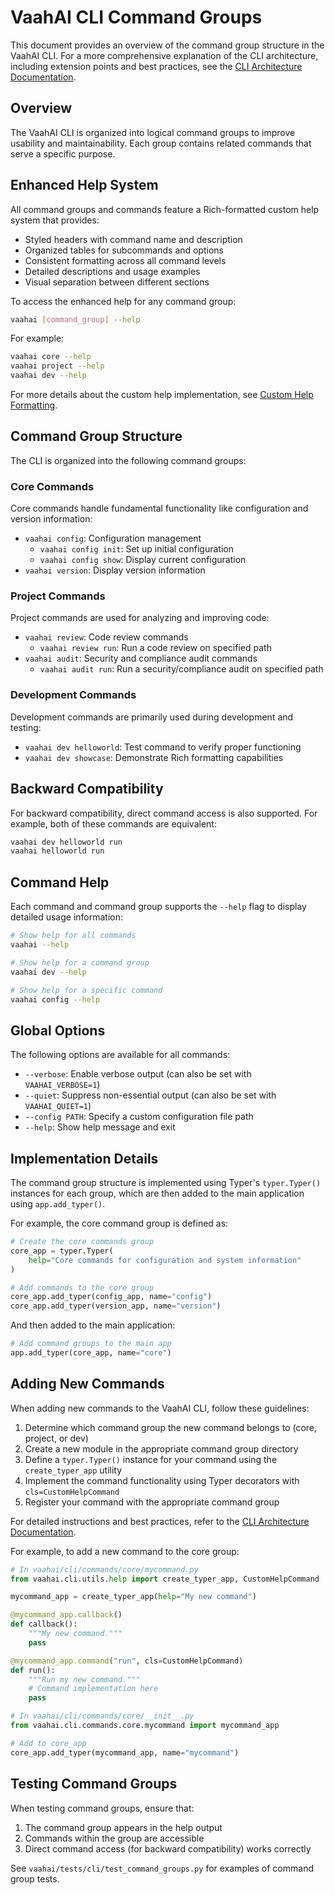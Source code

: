 # VaahAI CLI Command Groups

This document provides an overview of the command group structure in the VaahAI CLI. For a more comprehensive explanation of the CLI architecture, including extension points and best practices, see the [CLI Architecture Documentation](/docs/architecture/cli_architecture.md).

## Overview

The VaahAI CLI is organized into logical command groups to improve usability and maintainability. Each group contains related commands that serve a specific purpose.

## Enhanced Help System

All command groups and commands feature a Rich-formatted custom help system that provides:

- Styled headers with command name and description
- Organized tables for subcommands and options
- Consistent formatting across all command levels
- Detailed descriptions and usage examples
- Visual separation between different sections

To access the enhanced help for any command group:

```bash
vaahai [command_group] --help
```

For example:
```bash
vaahai core --help
vaahai project --help
vaahai dev --help
```

For more details about the custom help implementation, see [Custom Help Formatting](custom_help_formatting.md).

## Command Group Structure

The CLI is organized into the following command groups:

### Core Commands

Core commands handle fundamental functionality like configuration and version information:

- `vaahai config`: Configuration management
  - `vaahai config init`: Set up initial configuration
  - `vaahai config show`: Display current configuration
- `vaahai version`: Display version information

### Project Commands

Project commands are used for analyzing and improving code:

- `vaahai review`: Code review commands
  - `vaahai review run`: Run a code review on specified path
- `vaahai audit`: Security and compliance audit commands
  - `vaahai audit run`: Run a security/compliance audit on specified path

### Development Commands

Development commands are primarily used during development and testing:

- `vaahai dev helloworld`: Test command to verify proper functioning
- `vaahai dev showcase`: Demonstrate Rich formatting capabilities

## Backward Compatibility

For backward compatibility, direct command access is also supported. For example, both of these commands are equivalent:

```bash
vaahai dev helloworld run
vaahai helloworld run
```

## Command Help

Each command and command group supports the `--help` flag to display detailed usage information:

```bash
# Show help for all commands
vaahai --help

# Show help for a command group
vaahai dev --help

# Show help for a specific command
vaahai config --help
```

## Global Options

The following options are available for all commands:

- `--verbose`: Enable verbose output (can also be set with `VAAHAI_VERBOSE=1`)
- `--quiet`: Suppress non-essential output (can also be set with `VAAHAI_QUIET=1`)
- `--config PATH`: Specify a custom configuration file path
- `--help`: Show help message and exit

## Implementation Details

The command group structure is implemented using Typer's `typer.Typer()` instances for each group, which are then added to the main application using `app.add_typer()`.

For example, the core command group is defined as:

```python
# Create the core commands group
core_app = typer.Typer(
    help="Core commands for configuration and system information"
)

# Add commands to the core group
core_app.add_typer(config_app, name="config")
core_app.add_typer(version_app, name="version")
```

And then added to the main application:

```python
# Add command groups to the main app
app.add_typer(core_app, name="core")
```

## Adding New Commands

When adding new commands to the VaahAI CLI, follow these guidelines:

1. Determine which command group the new command belongs to (core, project, or dev)
2. Create a new module in the appropriate command group directory
3. Define a `typer.Typer()` instance for your command using the `create_typer_app` utility
4. Implement the command functionality using Typer decorators with `cls=CustomHelpCommand`
5. Register your command with the appropriate command group

For detailed instructions and best practices, refer to the [CLI Architecture Documentation](/docs/architecture/cli_architecture.md).

For example, to add a new command to the core group:

```python
# In vaahai/cli/commands/core/mycommand.py
from vaahai.cli.utils.help import create_typer_app, CustomHelpCommand

mycommand_app = create_typer_app(help="My new command")

@mycommand_app.callback()
def callback():
    """My new command."""
    pass

@mycommand_app.command("run", cls=CustomHelpCommand)
def run():
    """Run my new command."""
    # Command implementation here
    pass

# In vaahai/cli/commands/core/__init__.py
from vaahai.cli.commands.core.mycommand import mycommand_app

# Add to core_app
core_app.add_typer(mycommand_app, name="mycommand")
```

## Testing Command Groups

When testing command groups, ensure that:

1. The command group appears in the help output
2. Commands within the group are accessible
3. Direct command access (for backward compatibility) works correctly

See `vaahai/tests/cli/test_command_groups.py` for examples of command group tests.
